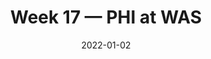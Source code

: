 ---
layout: game
title: Week 17 — PHI at WAS
season: 2021
game_id: 2021_17_PHI_WAS
week: 17
date: 2022-01-02
home_team: WAS
away_team: PHI
final_home: 16
final_away: 20
pbp_url: /assets/data/pbp/2021/2021_17_PHI_WAS.csv.gz
---